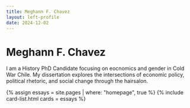 ```yaml
---
title: Meghann F. Chavez
layout: left-profile
date: 2024-12-02
---
```



# Meghann F. Chavez

I am a History PhD Candidate focusing on eocnomics and gender in Cold War Chile. My dissertation explores the intersections of economic policy, political rhetoric, and social change through the hairsalon. 

{% assign essays = site.pages | where: "homepage", true %}
{% include card-list.html cards = essays %}

